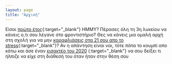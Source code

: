 ```yaml
---
layout: page
title: "Αρχική"
---
```


Είσαι [πρώτο έτος](https://i.kym-cdn.com/photos/images/newsfeed/002/322/154/667.jpg){:target="_blank"} ΗΜΜΥ? Πέρασες όλη τη 3η λυκείου να κάνεις ο,τι σου λέγανε στο φροντιστήριο? Θες να κάνεις μια ομαλή αρχή στη σχολή για να μην [καραφλιάσεις στα 21 σου απο το stress](https://i.redd.it/scupjyjwyqs11.jpg){:target="_blank"}? Αν η απάντηση είναι ναι, τότε πάτα το κουμπί απο κάτω και άσε έναν [εισακτέο του 2020](https://i1.sndcdn.com/artworks-EC5k5lHzgHPLsyzW-Uxz2Qg-t500x500.jpg) {:target="_blank"} να σου δείξει τι ήλπιζε να είχε στη διάθεσή του όταν ήταν στην θέση σου
